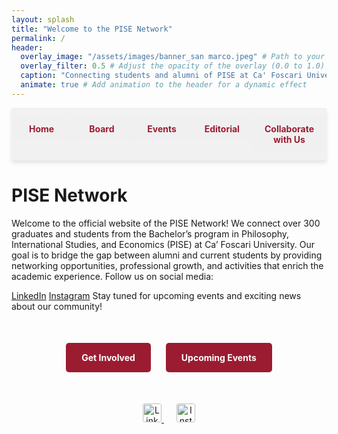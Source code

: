 ```yaml
---
layout: splash
title: "Welcome to the PISE Network"
permalink: /
header:
  overlay_image: "/assets/images/banner_san marco.jpeg" # Path to your banner image
  overlay_filter: 0.5 # Adjust the opacity of the overlay (0.0 to 1.0)
  caption: "Connecting students and alumni of PISE at Ca' Foscari University"
  animate: true # Add animation to the header for a dynamic effect
---
```

<nav class="custom-nav">
  <ul>
    <li><a href="{{ site.baseurl }}/">Home</a></li>
    <li><a href="{{ site.baseurl }}/board/">Board</a></li>
    <li><a href="{{ site.baseurl }}/events/">Events</a></li>
    <li><a href="{{ site.baseurl }}/editorial/">Editorial</a></li>
    <li><a href="{{ site.baseurl }}/collaborate/">Collaborate with Us</a></li>
  </ul>
</nav>
<div style="margin-top: 20px;"></div>

# PISE Network
Welcome to the official website of the PISE Network! We connect over 300 graduates and students from the Bachelor’s program in Philosophy, International Studies, and Economics (PISE) at Ca’ Foscari University. Our goal is to bridge the gap between alumni and current students by providing networking opportunities, professional growth, and activities that enrich the academic experience. Follow us on social media:

[LinkedIn](https://www.linkedin.com/groups/9804209/)
[Instagram](https://instagram.com/pise_network_and_alumni/)
Stay tuned for upcoming events and exciting news about our community!

<div class="cta-container">
  <a href="{{ site.baseurl }}/collaborate/" class="cta-button">Get Involved</a>
  <a href="{{ site.baseurl }}/events/" class="cta-button">Upcoming Events</a>
</div>

<div class="social-links">
  <a href="https://www.linkedin.com/groups/9804209/" target="_blank">
    <img src="https://cdn-icons-png.flaticon.com/512/174/174857.png" alt="LinkedIn" width="30" style="border-radius: 10%;">
  </a>
  <a href="https://instagram.com/pise_network_and_alumni/" target="_blank">
    <img src="https://cdn-icons-png.flaticon.com/512/1384/1384063.png" alt="Instagram" width="30" style="border-radius: 10%;">
  </a>
</div>

<style>
  .custom-nav {
    display: flex;               /* Use Flexbox to manage spacing */
    justify-content: space-evenly; /* Space links evenly across the bar */
    align-items: center;
    width: 100%;                 /* Make the navigation bar take full width */
    position: sticky;            /* Stick to the top of the viewport when scrolling */
    top: 0;
    background-color: rgba(240, 240, 240, 0.9); /* Light grey background */
    padding: 15px 0;
    box-shadow: 0px 4px 6px rgba(0, 0, 0, 0.1);
    z-index: 10;                 /* Keep on top of other content */
  }
  .custom-nav ul {
    display: flex;               /* Flexbox to manage buttons alignment */
    width: 100%;
    list-style: none;            /* Remove bullet points */
    margin: 0;
    padding: 0;
  }
  .custom-nav li {
    flex: 1;                     /* Make each list item take up equal space */
    text-align: center;          /* Center the content of each list item */
  }
  .custom-nav a {
    display: block;              /* Allow padding on links to work like a button */
    color: #9b1c31;              /* Ca' Foscari red color */
    background-color: rgba(240, 240, 240, 0.9); /* Light grey button background */
    text-decoration: none;       /* Remove underline from links */
    padding: 10px 20px;          /* Space inside each button */
    margin: 0;                   /* Remove margin to avoid spacing between buttons */
    border-radius: 5px;          /* Rounded corners for button effect */
    font-weight: bold;           /* Bold text */
    transition: background-color 0.3s, transform 0.2s; /* Smooth transition for hover effects */
  }
  .custom-nav a:hover {
    background-color: #e3c8c1;   /* Slightly darker beige on hover */
    transform: scale(1.05);      /* Slightly increase size on hover for emphasis */
  }
  .cta-container {
    text-align: center;
    margin: 40px 0;
  }
  .cta-button {
    display: inline-block;
    margin: 10px;
    padding: 15px 25px;
    background-color: #9b1c31;
    color: #fff !important;
    text-decoration: none;
    font-weight: bold;
    border-radius: 5px;
    transition: background-color 0.3s, transform 0.3s;
  }
  .cta-button:hover {
    background-color: #e3c8c1;
    transform: scale(1.1);
  }
  .social-links {
    text-align: center;
    margin: 40px 0;
  }
  .social-links a {
    margin: 0 10px;
  }
  header.splash {
    animation: parallax 10s infinite alternate ease-in-out; /* Add parallax effect */
  }
  @keyframes parallax {
    0% {
      background-position: center top;
    }
    100% {
      background-position: center bottom;
    }
  }
</style>
